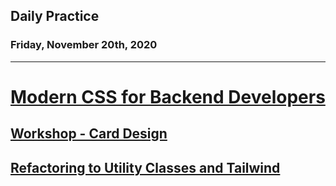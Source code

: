 ## Daily Practice
### Friday, November 20th, 2020
---


# [Modern CSS for Backend Developers](https://laracasts.com/series/modern-css-for-backend-developers)


## [Workshop - Card Design](https://laracasts.com/series/modern-css-for-backend-developers/episodes/3)



## [Refactoring to Utility Classes and Tailwind](https://laracasts.com/series/modern-css-for-backend-developers/episodes/4)
